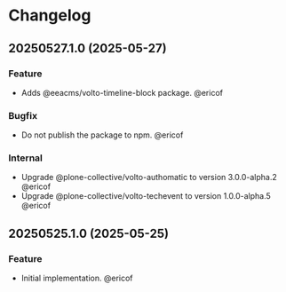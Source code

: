 # Changelog

<!-- You should *NOT* be adding new change log entries to this file.
     You should create a file in the news directory instead.
     For helpful instructions, please see:
     https://6.docs.plone.org/contributing/index.html#contributing-change-log-label
-->

<!-- towncrier release notes start -->

## 20250527.1.0 (2025-05-27)

### Feature

- Adds @eeacms/volto-timeline-block package. @ericof 

### Bugfix

- Do not publish the package to npm. @ericof 

### Internal

- Upgrade @plone-collective/volto-authomatic to version 3.0.0-alpha.2 @ericof 
- Upgrade @plone-collective/volto-techevent to version 1.0.0-alpha.5 @ericof 

## 20250525.1.0 (2025-05-25)

### Feature

- Initial implementation. @ericof
